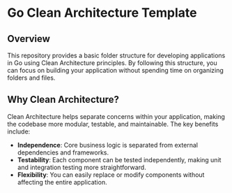# Go Clean Architecture Template

## Overview

This repository provides a basic folder structure for developing applications in Go using Clean Architecture principles.
By following this structure, you can focus on building your application without spending time on organizing folders and
files.

## Why Clean Architecture?

Clean Architecture helps separate concerns within your application, making the codebase more modular, testable, and
maintainable. The key benefits include:

- **Independence**: Core business logic is separated from external dependencies and frameworks.
- **Testability**: Each component can be tested independently, making unit and integration testing more straightforward.
- **Flexibility**: You can easily replace or modify components without affecting the entire application.
